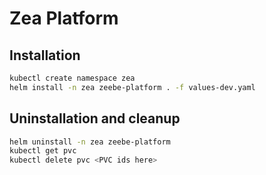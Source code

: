 # Zea Platform

## Installation

```bash
kubectl create namespace zea
helm install -n zea zeebe-platform . -f values-dev.yaml
```

## Uninstallation and cleanup

```bash
helm uninstall -n zea zeebe-platform
kubectl get pvc
kubectl delete pvc <PVC ids here>
```